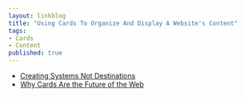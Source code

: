 ```yaml
---
layout: linkblog
title: "Using Cards To Organize And Display A Website's Content"
tags:
- Cards
- Content
published: true
---
```


* [Creating Systems Not Destinations](https://blog.intercom.io/design-futures-1-creating-systems-not-products/)
* [Why Cards Are the Future of the Web](https://medium.com/@intercom/why-cards-are-the-future-of-the-web-d3f6ce8b843a)
